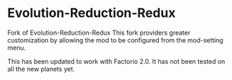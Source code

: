 # Evolution-Reduction-Redux
Fork of Evolution-Reduction-Redux
This fork providers greater customization by allowing the mod to be configured from the mod-setting menu.

This has been updated to work with Factorio 2.0. It has not been tested on all the new planets yet.